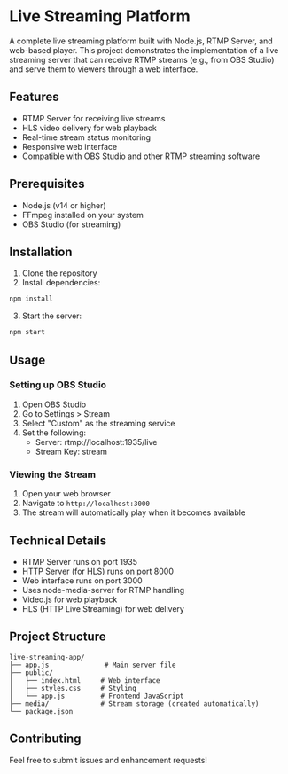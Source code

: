 # Live Streaming Platform

A complete live streaming platform built with Node.js, RTMP Server, and web-based player. This project demonstrates the implementation of a live streaming server that can receive RTMP streams (e.g., from OBS Studio) and serve them to viewers through a web interface.

## Features

- RTMP Server for receiving live streams
- HLS video delivery for web playback
- Real-time stream status monitoring
- Responsive web interface
- Compatible with OBS Studio and other RTMP streaming software

## Prerequisites

- Node.js (v14 or higher)
- FFmpeg installed on your system
- OBS Studio (for streaming)

## Installation

1. Clone the repository
2. Install dependencies:
```bash
npm install
```

3. Start the server:
```bash
npm start
```

## Usage

### Setting up OBS Studio

1. Open OBS Studio
2. Go to Settings > Stream
3. Select "Custom" as the streaming service
4. Set the following:
   - Server: rtmp://localhost:1935/live
   - Stream Key: stream

### Viewing the Stream

1. Open your web browser
2. Navigate to `http://localhost:3000`
3. The stream will automatically play when it becomes available

## Technical Details

- RTMP Server runs on port 1935
- HTTP Server (for HLS) runs on port 8000
- Web interface runs on port 3000
- Uses node-media-server for RTMP handling
- Video.js for web playback
- HLS (HTTP Live Streaming) for web delivery

## Project Structure

```
live-streaming-app/
├── app.js              # Main server file
├── public/
│   ├── index.html     # Web interface
│   ├── styles.css     # Styling
│   └── app.js         # Frontend JavaScript
├── media/             # Stream storage (created automatically)
└── package.json
```

## Contributing

Feel free to submit issues and enhancement requests!
